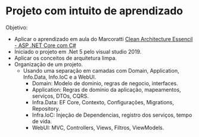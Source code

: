 # Projeto com intuito de aprendizado

Objetivo:
- Aplicar o aprendizado em aula do Marcoratti [Clean Architecture Essencil - ASP .NET Core com C#](https://www.udemy.com/course/clean-architecture-essencial-asp-net-core-com-c/?couponCode=ST15MT31224)
- Iniciado o projeto em .Net 5 pelo visual studio 2019.
- Aplicar os conceitos de arquitetura limpa.
- Organização de um projeto.
  - Usando uma separação em camadas com Domain, Application, Info.Data, Info.IoC e a WebUI.
      - Domain: Modelo de dominio, regras de negocio, interfaces.
      - Application:  Regras de dominio da aplicação, mapeamentos, serviços, DTOs, CQRS.
      - Infra.Data: EF Core, Contexto, Configurações, Migrations, Repository.
      - Infra.IoC: Injeção de Dependencias, registro dos serviços, tempo de vida.
      - WebUI: MVC, Controllers, Views, Filtros, ViewModels.
